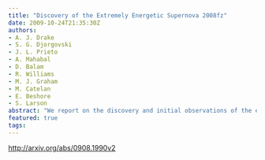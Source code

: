 ```yaml
---
title: "Discovery of the Extremely Energetic Supernova 2008fz"
date: 2009-10-24T21:35:30Z
authors:
- A. J. Drake
- S. G. Djorgovski
- J. L. Prieto
- A. Mahabal
- D. Balam
- R. Williams
- M. J. Graham
- M. Catelan
- E. Beshore
- S. Larson
abstract: "We report on the discovery and initial observations of the energetic type IIn supernova (SN), 2008fz. The optical energy emitted by SN 2008fz (based on the light curve over a 88 day period), is possibly the most ever observed for a supernova (1.4 x 10^51 erg). The event was more luminous than the type IIn SN 2006gy, but exhibited same smooth, slowly evolving light curve. As is characteristic of type IIn SN, the early spectra of 2008fz initially exhibited narrow Balmer lines which were replaced by a broader component at later times. The spectra also show a blue continuum with no signs of Ca or Na absorption, suggesting that there is little extinction due to intragalatic dust in the host or circumstellar material. No host galaxy is identified in prior coadded images reaching R ~ 22. From the supernova's redshift, z=0.133, we place an upper limit on the host of M_R=-17. The presence of the SN within such a faint host follows the majority of recently discovered highly luminous SN. A possible reason for this occurrence is the very high star formation rate occurring in low-mass galaxies in combination with the low metallicity environment, which makes the production of very massive stars possible. We determine the peak absolute magnitude of the event to be M_V = -22.3 from the initial photometry and the redshift distance, placing it among the most luminous supernovae discovered."
featured: true
tags:
---
```

http://arxiv.org/abs/0908.1990v2